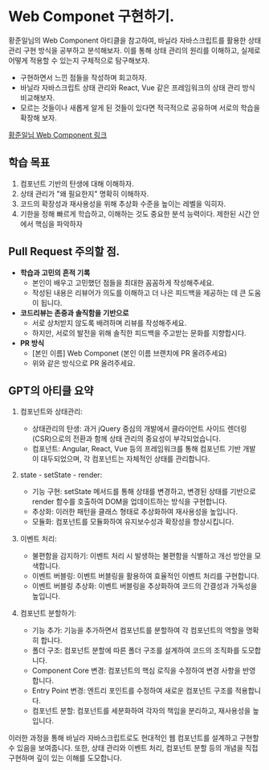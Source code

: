 # Web Componet 구현하기.

황준일님의 Web Component 아티클을 참고하여, 바닐라 자바스크립트를 활용한 상태 관리 구현 방식을 공부하고 분석해보자. 이를 통해 상태 관리의 원리를 이해하고, 실제로 어떻게 적용할 수 있는지 구체적으로 탐구해보자.

- 구현하면서 느낀 점들을 작성하며 회고하자.
- 바닐라 자바스크립트 상태 관리와 React, Vue 같은 프레임워크의 상태 관리 방식 비교해보자.
- 모르는 것들이나 새롭게 알게 된 것들이 있다면 적극적으로 공유하며 서로의 학습을 확장해 보자.

[황준일님 Web Component 링크](https://junilhwang.github.io/TIL/Javascript/Design/Vanilla-JS-Component/#_2-%E1%84%8B%E1%85%B5%E1%84%87%E1%85%A6%E1%86%AB%E1%84%90%E1%85%B3-%E1%84%87%E1%85%A5%E1%84%87%E1%85%B3%E1%86%AF%E1%84%85%E1%85%B5%E1%86%BC)

## 학습 목표

1. 컴포넌트 기반의 탄생에 대해 이해하자.
2. 상태 관리가 "왜 필요한지" 명확히 이해하자.
3. 코드의 확장성과 재사용성을 위해 추상화 수준을 높이는 레벨을 익히자.
4. 기한을 정해 빠르게 학습하고, 이해하는 것도 중요한 분석 능력이다. 제한된 시간 안에서 핵심을 파악하자

## Pull Request 주의할 점.

- **학습과 고민의 흔적 기록**
  - 본인이 배우고 고민했던 점들을 최대한 꼼꼼하게 작성해주세요.
  - 작성된 내용은 리뷰어가 의도를 이해하고 더 나은 피드백을 제공하는 데 큰 도움이 됩니다.
- **코드리뷰는 존중과 솔직함을 기반으로**
  - 서로 상처받지 않도록 배려하며 리뷰를 작성해주세요.
  - 하지만, 서로의 발전을 위해 솔직한 피드백을 주고받는 문화를 지향합시다.
- **PR 방식**
  - [본인 이름] Web Componet (본인 이름 브랜치에 PR 올려주세요)
  - 위와 같은 방식으로 PR 올려주세요.

## GPT의 아티클 요약

1. 컴포넌트와 상태관리:

   - 상태관리의 탄생: 과거 jQuery 중심의 개발에서 클라이언트 사이드 렌더링(CSR)으로의 전환과 함께 상태 관리의 중요성이 부각되었습니다.
   - 컴포넌트: Angular, React, Vue 등의 프레임워크를 통해 컴포넌트 기반 개발이 대두되었으며, 각 컴포넌트는 자체적인 상태를 관리합니다.

2. state - setState - render:

   - 기능 구현: setState 메서드를 통해 상태를 변경하고, 변경된 상태를 기반으로 render 함수를 호출하여 DOM을 업데이트하는 방식을 구현합니다.
   - 추상화: 이러한 패턴을 클래스 형태로 추상화하여 재사용성을 높입니다.
   - 모듈화: 컴포넌트를 모듈화하여 유지보수성과 확장성을 향상시킵니다.

3. 이벤트 처리:

   - 불편함을 감지하기: 이벤트 처리 시 발생하는 불편함을 식별하고 개선 방안을 모색합니다.
   - 이벤트 버블링: 이벤트 버블링을 활용하여 효율적인 이벤트 처리를 구현합니다.
   - 이벤트 버블링 추상화: 이벤트 버블링을 추상화하여 코드의 간결성과 가독성을 높입니다.

4. 컴포넌트 분할하기:

   - 기능 추가: 기능을 추가하면서 컴포넌트를 분할하여 각 컴포넌트의 역할을 명확히 합니다.
   - 폴더 구조: 컴포넌트 분할에 따른 폴더 구조를 설계하여 코드의 조직화를 도모합니다.
   - Component Core 변경: 컴포넌트의 핵심 로직을 수정하여 변경 사항을 반영합니다.
   - Entry Point 변경: 엔트리 포인트를 수정하여 새로운 컴포넌트 구조를 적용합니다.
   - 컴포넌트 분할: 컴포넌트를 세분화하여 각자의 책임을 분리하고, 재사용성을 높입니다.

이러한 과정을 통해 바닐라 자바스크립트로도 현대적인 웹 컴포넌트를 설계하고 구현할 수 있음을 보여줍니다. 또한, 상태 관리와 이벤트 처리, 컴포넌트 분할 등의 개념을 직접 구현하며 깊이 있는 이해를 도모합니다.
